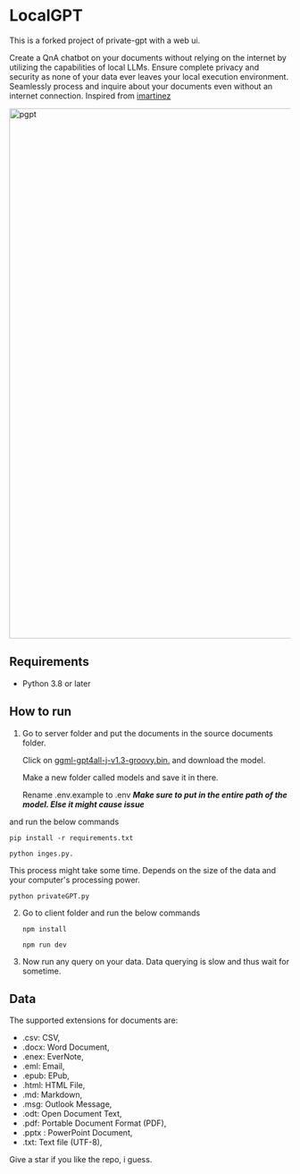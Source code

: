 # LocalGPT

This is a forked project of private-gpt with a web ui. 

Create a QnA chatbot on your documents without relying on the internet by utilizing the capabilities of local LLMs. Ensure complete privacy and security as none of your data ever leaves your local execution environment. Seamlessly process and inquire about your documents even without an internet connection. Inspired from [imartinez](https://github.com/imartinez)


<img width="948" alt="pgpt" src="https://github.com/itssaptarshi/LocalGpt/assets/47927289/597e1f34-ee5d-479d-9792-907a1b38c2f8">

## Requirements

* Python 3.8 or later

## How to run


1. Go to server folder and put the documents in the source documents folder. 

   Click on [ggml-gpt4all-j-v1.3-groovy.bin.](https://gpt4all.io/models/ggml-gpt4all-j-v1.3-groovy.bin) and download the model. 

   Make a new folder called models and save it in there.  

   Rename .env.example to .env
   ***Make sure to put in the entire path of the model. Else it might cause issue***

and run the below commands

   ```shell
   pip install -r requirements.txt
   ```
   ```shell
   python inges.py.
   ```
   This process might take some time. Depends on the size of the data and your computer's processing power. 

   ```shell
   python privateGPT.py
   ```

2. Go to client folder and run the below commands

   ```shell
   npm install   
   ```

   ```shell
   npm run dev
   ```

3. Now run any query on your data. Data querying is slow and thus wait for sometime. 

## Data

The supported extensions for documents are:

* .csv: CSV,
* .docx: Word Document,
* .enex: EverNote,
* .eml: Email,
* .epub: EPub,
* .html: HTML File,
* .md: Markdown,
* .msg: Outlook Message,
* .odt: Open Document Text,
* .pdf: Portable Document Format (PDF),
* .pptx : PowerPoint Document,
* .txt: Text file (UTF-8),

Give a star if you like the repo, i guess. 